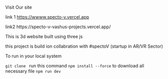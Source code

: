 Visit Our site <p> link 1 https://wwww.specto-v.vercel.app</p>
<p>link2 https://specto-v-vashus-projects.vercel.app/ </p>


This is 3d website built using three js 

this project is build ion collabration with #spectoV (startup in AR/VR Sector)

To run in your local system 

`git clone ` run this command 
`npm install --force` to download all necessary file 
`npm run dev `

